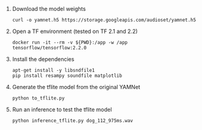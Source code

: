
1. Download the model weights

   ```
   curl -o yamnet.h5 https://storage.googleapis.com/audioset/yamnet.h5
   ```

2. Open a TF environment (tested on TF 2.1 and 2.2)

   ```
   docker run -it --rm -v ${PWD}:/app -w /app tensorflow/tensorflow:2.2.0
   ```

3. Install the dependencies

   ```
   apt-get install -y libsndfile1
   pip install resampy soundfile matplotlib
   ```

4. Generate the tflite model from the original YAMNet

   ```
   python to_tflite.py
   ```

5. Run an inference to test the tflite model

   ```
   python inference_tflite.py dog_112_975ms.wav
   ```
